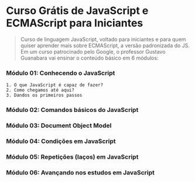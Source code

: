 # Curso Grátis de JavaScript e ECMAScript para Iniciantes

> Curso de linguagem JavaScript, voltado para iniciantes e para quem quiser aprender mais sobre ECMAScript, a versão padronizada do JS. Em um curso patrocinado pelo Google, o professor Gustavo Guanabara vai ensinar o conteúdo básico em 6 módulos:

### Módulo 01: Conhecendo o JavaScript
    1. O que JavaScript é capaz de fazer?
    2. Como chegamos até aqui?
    3. Dandos os primeiros passos
### Módulo 02: Comandos básicos do JavaScript
### Módulo 03: Document Object Model
### Módulo 04: Condições em JavaScript
### Módulo 05: Repetições (laços) em JavaScript
### Módulo 06: Avançando nos estudos em JavaScript